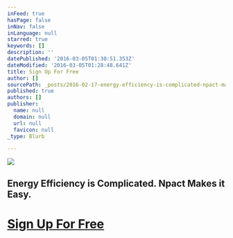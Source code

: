```yaml
---
inFeed: true
hasPage: false
inNav: false
inLanguage: null
starred: true
keywords: []
description: ''
datePublished: '2016-03-05T01:30:51.353Z'
dateModified: '2016-03-05T01:28:48.641Z'
title: Sign Up For Free
author: []
sourcePath: _posts/2016-02-17-energy-efficiency-is-complicated-npact-makes-it-easy.md
published: true
authors: []
publisher:
  name: null
  domain: null
  url: null
  favicon: null
_type: Blurb

---
```

![](https://the-grid-user-content.s3-us-west-2.amazonaws.com/849631ed-217f-4b20-b5b9-344ccceee1a5.jpg)

## Energy Efficiency is Complicated. Npact Makes it Easy.

# [Sign Up For Free][0]

[0]: null